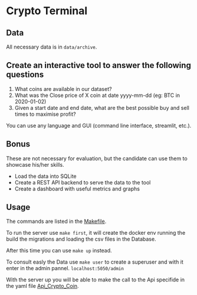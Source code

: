 # Crypto Terminal

## Data
All necessary data is in `data/archive`.

## Create an interactive tool to answer the following questions
1) What coins are available in our dataset?
2) What was the Close price of X coin at date yyyy-mm-dd (eg: BTC in 2020-01-02)
3) Given a start date and end date, what are the best possible buy and sell times to maximise profit?

You can use any language and GUI (command line interface, streamlit, etc.).

## Bonus
These are not necessary for evaluation, but the candidate can use them to showcase his/her skills.
- Load the data into SQLite
- Create a REST API backend to serve the data to the tool
- Create a dashboard with useful metrics and graphs

## Usage

The commands are listed in the [Makefile](/Makefile).

To run the server use `make first`, it will create the docker env running the build the migrations and loading the csv files in the Database.

After this time you can use `make up` instead.

To consult easly the Data use `make user` to create a superuser and with it enter in the admin pannel. `localhost:5050/admin`

With the server up you will be able to make the call to the Api specifide in the yaml file [Api_Crypto_Coin](/NicolaGernone-Api_cryptoCoins-0.1-resolved.yaml).